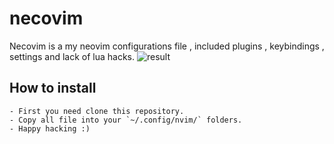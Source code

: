 # necovim
Necovim is a my neovim configurations file , included plugins , keybindings , settings and lack of lua hacks.
![result](https://raw.githubusercontent.com/masmaspedo/necovim/main/image/necovim.png)

## How to install
    - First you need clone this repository.
    - Copy all file into your `~/.config/nvim/` folders.
    - Happy hacking :)
